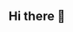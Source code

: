 ## Hi there 👋

<!--

Trabalho com testes e qualidade de software desde 2019. Sou certificado pela ISTQB (CTFL) e possuo pós-graduação em Engenharia de Software. Atualmente, estou ampliando meus conhecimentos com uma segunda pós-graduação, agora focada em Automação de Testes.

🔭 Atualmente estou trabalhando em:
Projetos voltados à garantia de qualidade de software, com foco em testes manuais e automatizados.
Automação de testes utilizando ferramentas como Cypress e Playwright promovendo integração contínua e qualidade desde o início do desenvolvimento.

🌱 Atualmente estou aprendendo:
Novas abordagens e ferramentas de automação de testes, incluindo frameworks modernos e práticas de CI/CD.

💻 Experiência prática em:
Testes manuais e automação de aplicações web, mobile e APIs
Metodologias ágeis como Scrum e Kanban
Fundamentos e técnicas de testes com base na certificação CTFL (Test Foundation, técnicas de projeto de testes)
Criação de cenarios e casos de testes

🛠️ Tecnologias e ferramentas:
Java, Ruby e JavaScript
Playwright, Cypress, Selenium, Capybara, Appium, Rest Assured, Postman, HttParty
Git para Controle de versão 
Jira e Azure DevOps para Gerenciamento de tarefas e bugs 

👯 Busco colaborar em:
Times que valorizem a qualidade desde o início do ciclo de desenvolvimento e estejam abertos à evolução contínua dos processos de testes.

🤔 Preciso de ajuda com:
Boas práticas para escalar testes automatizados em ambientes complexos e dinâmicos.

💬 Pergunte-me sobre:
Testes de software, estratégias de automação, qualidade em projetos ágeis e certificações na área.

📫 Como me encontrar:
linkedin.com/in/lais-formiga-guerra

🎯 Objetivo:
Além de querer continuar aprendendo e melhorando, tenho como objetivo transformar testes repetitivos em automações eficientes, que tragam mais segurança, velocidade e confiança para os times de desenvolvimento.
-->
